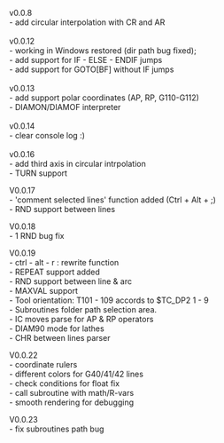 v0.0.8<br>
    - add circular interpolation with CR and AR
<br><br>
v0.0.12 <br>
    - working in Windows restored (dir path bug fixed); <br>
    - add support for IF - ELSE - ENDIF  jumps <br>
    - add support for GOTO[BF] without IF jumps <br>
    <br>
v0.0.13<br>
    - add support polar coordinates (AP, RP, G110-G112)<br>
    - DIAMON/DIAMOF interpreter<br>
    <br>
v0.0.14<br>
    - clear console log :)<br>
    <br>
v0.0.16<br>
    - add third axis in circular intrpolation<br> 
    - TURN support<br>
    
V0.0.17<br>
    - 'comment selected lines' function added (Ctrl + Alt + ;)<br>
    - RND support between lines<br>
    
V0.0.18<br>
    - 1 RND bug fix<br>
    
V0.0.19<br>
    - ctrl - alt - r   : rewrite function<br>
    - REPEAT support added<br>
    - RND support between line & arc<br>
    - MAXVAL support<br>
    - Tool orientation: T101 - 109 accords to $TC_DP2 1 - 9<br>
    - Subroutines folder path selection area.<br>
    - IC moves parse for AP & RP operators<br>
    - DIAM90 mode for lathes<br>
    - CHR between lines parser<br>
    
V0.0.22<br>
    - coordinate rulers<br>
    - different colors for G40/41/42 lines<br>
    - check conditions for float fix<br>
    - call subroutine with math/R-vars<br>
    - smooth rendering for debugging<br>
    
V0.0.23<br>
    - fix subroutines path bug
